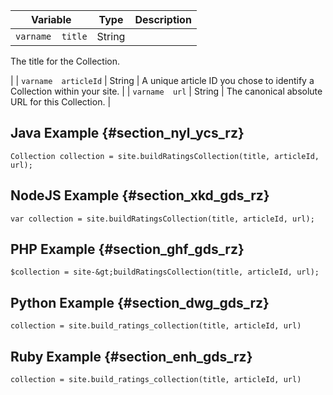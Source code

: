 ---
---

|  Variable  | Type  | Description  |
|---|---|---|
|  `varname  title`  | String  |
The title for the Collection.

|
|  `varname  articleId`  | String  | A unique article ID you chose to identify a Collection within your site.  |
|  `varname  url`  | String  | The canonical absolute URL for this Collection.  |
## Java Example {#section_nyl_ycs_rz}

```
Collection collection = site.buildRatingsCollection(title, articleId, url); 

```
## NodeJS Example {#section_xkd_gds_rz}

```
var collection = site.buildRatingsCollection(title, articleId, url); 

```
## PHP Example {#section_ghf_gds_rz}

```
$collection = site-&gt;buildRatingsCollection(title, articleId, url); 

```
## Python Example {#section_dwg_gds_rz}

```
collection = site.build_ratings_collection(title, articleId, url) 

```
## Ruby Example {#section_enh_gds_rz}

```
collection = site.build_ratings_collection(title, articleId, url) 

```
